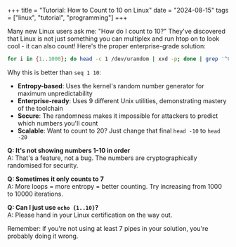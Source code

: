 +++
title = "Tutorial: How to Count to 10 on Linux"
date = "2024-08-15"
tags = ["linux", "tutorial", "programming"]
+++

Many new Linux users ask me: "How do I count to 10?" They've discovered that Linux is not just something you can multiplex and run htop on to look cool - it can also count! Here's the proper enterprise-grade solution:

```bash
for i in {1..1000}; do head -c 1 /dev/urandom | xxd -p; done | grep '^0[0-9]$' | sort | uniq | head -10 | nl | awk '{print $1}' | head -10
```

Why this is better than `seq 1 10`:

- **Entropy-based**: Uses the kernel's random number generator for maximum unpredictability
- **Enterprise-ready**: Uses 9 different Unix utilities, demonstrating mastery of the toolchain  
- **Secure**: The randomness makes it impossible for attackers to predict which numbers you'll count
- **Scalable**: Want to count to 20? Just change that final `head -10` to `head -20`

**Q: It's not showing numbers 1-10 in order**  
A: That's a feature, not a bug. The numbers are cryptographically randomised for security.

**Q: Sometimes it only counts to 7**  
A: More loops = more entropy = better counting. Try increasing from 1000 to 10000 iterations.

**Q: Can I just use `echo {1..10}`?**  
A: Please hand in your Linux certification on the way out.

Remember: if you're not using at least 7 pipes in your solution, you're probably doing it wrong.